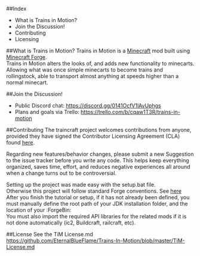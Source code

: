 ##Index
- What is Trains in Motion?
- Join the Discussion!
- Contributing
- Licensing

##What is Trains in Motion?
Trains in Motion is a [Minecraft](https://minecraft.net/) mod built using [Minecraft Forge](https://github.com/MinecraftForge).<br/>
Trains in Motion alters the looks of, and adds new functionality to minecarts. Allowing what was once simple minecarts to become trains and rollingstock, able to transport almost anything at speeds higher than a normal minecart.<br/>


##Join the Discussion!

* Public Discord chat: https://discord.gg/0141OcfV1lAvUphgs
* Plans and goals via Trello: https://trello.com/b/cqaw1T3R/trains-in-motion


##Contributing
The traincraft project welcomes contributions from anyone, provided they have signed the Contributor Licensing Agreement (CLA) found [here](https://cla-assistant.io/Mrbrutal/Traincraft).<br/>

Regarding new features/behavior changes, please submit a new Suggestion to the issue tracker before you write any code. This helps keep everything organized, saves time, effort, and reduces negative experiences all around when a change turns out to be controversial.<br/>

Setting up the project was made easy with the setup.bat file.<br/>
Otherwise this project will follow standard Forge conventions. See [here](http://www.minecraftforge.net/wiki/Installation/Source)<br/>
After you finish the tutorial or setup, if it has not already been defined, you must manually define the root path of your JDK installation folder, and the location of your :ForgeBin:<br/>
You must also import the required API libraries for the related mods if it is not done automatically (ic2, Buildcraft, railcraft, etc).<br/>

##License
See the TiM License.md https://github.com/EternalBlueFlame/Trains-In-Motion/blob/master/TiM-License.md